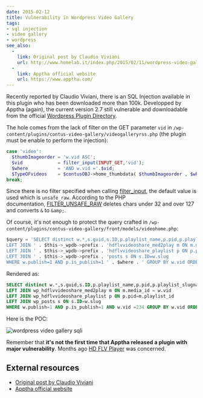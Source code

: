 ```yaml
---
date: 2015-02-12
title: Vulnerability in Wordpress Video Gallery
tags:
- sql injection
- video gallery
- wordpress
see_also:
  -
    link: Original post by Claudio Viviani
    url: http://www.homelab.it/index.php/2015/02/11/wordpress-video-gallery-2-7-sql-injection/
  -
    link: Apptha official website
    url: https://www.apptha.com/
---
```

Recently reported by Claudio Viviani, there is an SQL Injection available in this plugin who has been downloaded more than 100k. 
Developped by Apptha (again), the current version 2.7 still vulnerable and downloadable from 
the official [Wordpress Plugin Directory](https://wordpress.org/plugins/contus-video-gallery/ "Wordpress Video Gallery").

The hole comes from the lack of filter on the GET parameter `vid` in `/wp-content/plugins/contus-video-gallery/videogalleryrss.php` (the plugin must be enable to perform the injection):

```php
case 'video':
  $thumbImageorder = 'w.vid ASC';
  $vid             = filter_input(INPUT_GET,'vid');
  $where           = 'AND w.vid ='.$vid;
  $TypeOFvideos    = $contusOBJ->home_thumbdata( $thumbImageorder , $where , $dataLimit );
break;
```

Since there is no filter specified when calling [filter_input](http://php.net/manual/fr/function.filter-input.php "filter_input"), the default value is used which is `unsafe_raw`. 
According to the PHP documentation, [FILTER_UNSAFE_RAW](http://php.net/manual/fr/filter.filters.sanitize.php "FILTER_UNSAFE_RAW") deletes chars under 32 and over 127 and converts `&` to `&amp;`.

<!--more-->

Of course, it's not enough to protect the query crafted in `/wp-content/plugins/contus-video-gallery/front/models/videohome.php`:

```sql
$query = 'SELECT distinct w.*,s.guid,s.ID,p.playlist_name,p.pid,p.playlist_slugname FROM ' . $this->_videoinfotable . ' w
LEFT JOIN ' . $this->_wpdb->prefix . 'hdflvvideoshare_med2play m ON m.media_id = w.vid
LEFT JOIN ' . $this->_wpdb->prefix . 'hdflvvideoshare_playlist p ON p.pid=m.playlist_id
LEFT JOIN ' . $this->_wpdb->prefix . 'posts s ON s.ID=w.slug
WHERE w.publish=1 AND p.is_publish=1 ' . $where . ' GROUP BY w.vid ORDER BY ' . $thumImageorder . ' LIMIT ' . $dataLimit;
```

Rendered as:

```sql
SELECT distinct w.*,s.guid,s.ID,p.playlist_name,p.pid,p.playlist_slugname FROM wp_hdflvvideoshare w
LEFT JOIN wp_hdflvvideoshare_med2play m ON m.media_id = w.vid
LEFT JOIN wp_hdflvvideoshare_playlist p ON p.pid=m.playlist_id
LEFT JOIN wp_posts s ON s.ID=w.slug
WHERE w.publish=1 AND p.is_publish=1 AND w.vid =234 GROUP BY w.vid ORDER BY w.vid ASC LIMIT 1000
```

Here is the POC:

![wordpress video gallery sqli](/images/wordpress-video-gallery-sqli.png)

Remember that **it's not the first time that Apptha released a plugin with major vulnerability**. Months ago [HD FLV Player](/vulnerability-in-hd-flv-player/ "HD FLV Player") was concerned.


## External resources

- [Original post by Claudio Viviani](http://www.homelab.it/index.php/2015/02/11/wordpress-video-gallery-2-7-sql-injection/)
- [Apptha official website](https://www.apptha.com/)
